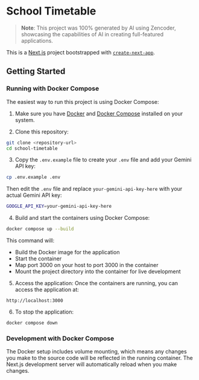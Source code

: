# School Timetable

> **Note**: This project was 100% generated by AI using Zencoder, showcasing the capabilities of AI in creating full-featured applications.

This is a [Next.js](https://nextjs.org) project bootstrapped with [`create-next-app`](https://nextjs.org/docs/app/api-reference/cli/create-next-app).

## Getting Started

### Running with Docker Compose

The easiest way to run this project is using Docker Compose:

1. Make sure you have [Docker](https://docs.docker.com/get-docker/) and [Docker Compose](https://docs.docker.com/compose/install/) installed on your system.

2. Clone this repository:
```bash
git clone <repository-url>
cd school-timetable
```

3. Copy the `.env.example` file to create your `.env` file and add your Gemini API key:
```bash
cp .env.example .env
```

Then edit the `.env` file and replace `your-gemini-api-key-here` with your actual Gemini API key:
```bash
GOOGLE_API_KEY=your-gemini-api-key-here
```

4. Build and start the containers using Docker Compose:
```bash
docker compose up --build
```

This command will:
- Build the Docker image for the application
- Start the container
- Map port 3000 on your host to port 3000 in the container
- Mount the project directory into the container for live development

5. Access the application:
Once the containers are running, you can access the application at:
```
http://localhost:3000
```

6. To stop the application:
```bash
docker compose down
```

### Development with Docker Compose

The Docker setup includes volume mounting, which means any changes you make to the source code will be reflected in the running container. The Next.js development server will automatically reload when you make changes.
